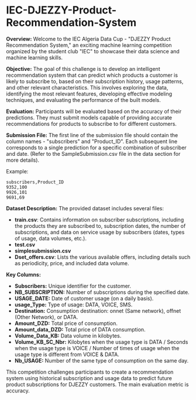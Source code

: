 # IEC-DJEZZY-Product-Recommendation-System


**Overview:**
Welcome to the IEC Algeria Data Cup - "DJEZZY Product Recommendation System," an exciting machine learning competition organized by the student club "IEC" to showcase their data science and machine learning skills.

**Objective:**
The goal of this challenge is to develop an intelligent recommendation system that can predict which products a customer is likely to subscribe to, based on their subscription history, usage patterns, and other relevant characteristics. This involves exploring the data, identifying the most relevant features, developing effective modeling techniques, and evaluating the performance of the built models.

**Evaluation:**
Participants will be evaluated based on the accuracy of their predictions. They must submit models capable of providing accurate recommendations for products to subscribe to for different customers.

**Submission File:**
The first line of the submission file should contain the column names - "subscribers" and "Product_ID". Each subsequent line corresponds to a single prediction for a specific combination of subscriber and date. (Refer to the SampleSubmission.csv file in the data section for more details).

Example:
```
subscribers,Product_ID
9352,100
9926,101
9691,69
```

**Dataset Description:**
The provided dataset includes several files:
- **train.csv**: Contains information on subscriber subscriptions, including the products they are subscribed to, subscription dates, the number of subscriptions, and data on service usage by subscribers (dates, types of usage, data volumes, etc.).
- **test.csv**
- **simplesubmission.csv**
- **Dset_offers.csv**: Lists the various available offers, including details such as periodicity, price, and included data volume.

**Key Columns:**
- **Subscribers:** Unique identifier for the customer.
- **NB_SUBSCRIPTION:** Number of subscriptions during the specified date.
- **USAGE_DATE:** Date of customer usage (on a daily basis).
- **usage_Type:** Type of usage: DATA, VOICE, SMS.
- **Destination:** Consumption destination: onnet (Same network), offnet (Other Network), or DATA.
- **Amount_DZD:** Total price of consumption.
- **Amount_data_DZD:** Total price of DATA consumption.
- **Volume_Data_KB:** Data volume in kilobytes.
- **Volume_KB_SC_Nbr:** Kilobytes when the usage type is DATA / Seconds when the usage type is VOICE / Number of times of usage when the usage type is different from VOICE & DATA.
- **Nb_USAGE:** Number of the same type of consumption on the same day.



This competition challenges participants to create a recommendation system using historical subscription and usage data to predict future product subscriptions for DJEZZY customers. The main evaluation metric is accuracy.
